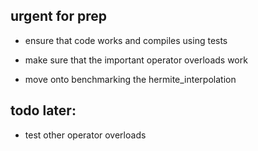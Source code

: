 ## urgent for prep
- ensure that code works and compiles using tests

- make sure that the important operator overloads work

- move onto benchmarking the hermite_interpolation

## todo later:

- test other operator overloads